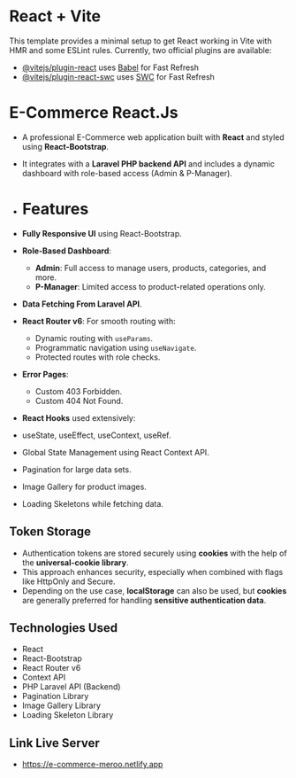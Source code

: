# React + Vite
This template provides a minimal setup to get React working in Vite with HMR and some ESLint rules.
Currently, two official plugins are available:
- [@vitejs/plugin-react](https://github.com/vitejs/vite-plugin-react/blob/main/packages/plugin-react/README.md) uses [Babel](https://babeljs.io/) for Fast Refresh
- [@vitejs/plugin-react-swc](https://github.com/vitejs/vite-plugin-react-swc) uses [SWC](https://swc.rs/) for Fast Refresh

# E-Commerce React.Js
- A professional E-Commerce web application built with **React** and styled using **React-Bootstrap**.
- It integrates with a **Laravel PHP backend API** and includes a dynamic dashboard with role-based access (Admin & P-Manager).

- # Features
- **Fully Responsive UI** using React-Bootstrap.
- **Role-Based Dashboard**:
  - **Admin**: Full access to manage users, products, categories, and more.
  - **P-Manager**: Limited access to product-related operations only.
- **Data Fetching From Laravel API**.
- **React Router v6**: For smooth routing with:
  - Dynamic routing with `useParams`.
  - Programmatic navigation using `useNavigate`.
  - Protected routes with role checks.
- **Error Pages**:
  - Custom 403 Forbidden.
  - Custom 404 Not Found.
- **React Hooks** used extensively:
 - useState, useEffect, useContext, useRef.
 - Global State Management using React Context API.
 - Pagination for large data sets.
 - Image Gallery for product images.
 - Loading Skeletons while fetching data.

## Token Storage
- Authentication tokens are stored securely using **cookies** with the help of the **universal-cookie library**.
- This approach enhances security, especially when combined with flags like HttpOnly and Secure.
- Depending on the use case, **localStorage** can also be used, but **cookies** are generally preferred for handling **sensitive authentication data**.

## Technologies Used
- React
- React-Bootstrap
- React Router v6
- Context API
- PHP Laravel API (Backend)
- Pagination Library
- Image Gallery Library
- Loading Skeleton Library

## Link Live Server
- https://e-commerce-meroo.netlify.app
